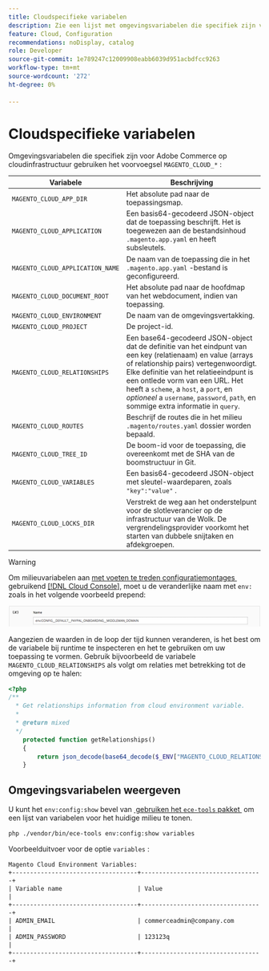 ```yaml
---
title: Cloudspecifieke variabelen
description: Zie een lijst met omgevingsvariabelen die specifiek zijn voor Adobe Commerce op cloudinfrastructuur.
feature: Cloud, Configuration
recommendations: noDisplay, catalog
role: Developer
source-git-commit: 1e789247c12009908eabb6039d951acbdfcc9263
workflow-type: tm+mt
source-wordcount: '272'
ht-degree: 0%

---
```


# Cloudspecifieke variabelen

Omgevingsvariabelen die specifiek zijn voor Adobe Commerce op cloudinfrastructuur gebruiken het voorvoegsel `MAGENTO_CLOUD_*` :

| Variabele | Beschrijving |
| -------- | --------------- |
| `MAGENTO_CLOUD_APP_DIR` | Het absolute pad naar de toepassingsmap. |
| `MAGENTO_CLOUD_APPLICATION` | Een basis64-gecodeerd JSON-object dat de toepassing beschrijft. Het is toegewezen aan de bestandsinhoud `.magento.app.yaml` en heeft subsleutels. |
| `MAGENTO_CLOUD_APPLICATION_NAME` | De naam van de toepassing die in het `.magento.app.yaml` -bestand is geconfigureerd. |
| `MAGENTO_CLOUD_DOCUMENT_ROOT` | Het absolute pad naar de hoofdmap van het webdocument, indien van toepassing. |
| `MAGENTO_CLOUD_ENVIRONMENT` | De naam van de omgevingsvertakking. |
| `MAGENTO_CLOUD_PROJECT` | De project-id. |
| `MAGENTO_CLOUD_RELATIONSHIPS` | Een base64-gecodeerd JSON-object dat de definitie van het eindpunt van een key (relatienaam) en value (arrays of relationship pairs) vertegenwoordigt. Elke definitie van het relatieeindpunt is een ontlede vorm van een URL. Het heeft a `scheme`, a `host`, a `port`, en _optioneel_ a `username`, `password`, `path`, en sommige extra informatie in `query`. |
| `MAGENTO_CLOUD_ROUTES` | Beschrijf de routes die in het milieu `.magento/routes.yaml` dossier worden bepaald. |
| `MAGENTO_CLOUD_TREE_ID` | De boom-id voor de toepassing, die overeenkomt met de SHA van de boomstructuur in Git. |
| `MAGENTO_CLOUD_VARIABLES` | Een basis64-gecodeerd JSON-object met sleutel-waardeparen, zoals `"key":"value"` . |
| `MAGENTO_CLOUD_LOCKS_DIR` | Verstrekt de weg aan het onderstelpunt voor de slotleverancier op de infrastructuur van de Wolk. De vergrendelingsprovider voorkomt het starten van dubbele snijtaken en afdekgroepen. |

>[!WARNING]
>
>Om milieuvariabelen aan [&#x200B; met voeten te treden configuratiemontages &#x200B;](https://experienceleague.adobe.com/docs/commerce-operations/configuration-guide/paths/override-config-settings.html?lang=nl-NL) gebruikend [[!DNL Cloud Console]](../project/overview.md), moet u de veranderlijke naam met `env:` zoals in het volgende voorbeeld prepend:
>
>![&#x200B; veranderlijk voorbeeld van het Milieu &#x200B;](../../assets/set-env-variable-ui.png)

Aangezien de waarden in de loop der tijd kunnen veranderen, is het best om de variabele bij runtime te inspecteren en het te gebruiken om uw toepassing te vormen. Gebruik bijvoorbeeld de variabele `MAGENTO_CLOUD_RELATIONSHIPS` als volgt om relaties met betrekking tot de omgeving op te halen:

```php
<?php
/**
  * Get relationships information from cloud environment variable.
  *
  * @return mixed
  */
    protected function getRelationships()
    {
        return json_decode(base64_decode($_ENV["MAGENTO_CLOUD_RELATIONSHIPS"]), true);
    }
```

## Omgevingsvariabelen weergeven

U kunt het `env:config:show` bevel van [&#x200B; gebruiken het `ece-tools` pakket &#x200B;](../dev-tools/package-overview.md) om een lijst van variabelen voor het huidige milieu te tonen.

```bash
php ./vendor/bin/ece-tools env:config:show variables
```

Voorbeelduitvoer voor de optie `variables` :

```
Magento Cloud Environment Variables:
+-----------------------------------+----------------------------------+
| Variable name                     | Value                            |
+-----------------------------------+----------------------------------+
| ADMIN_EMAIL                       | commerceadmin@company.com        |
| ADMIN_PASSWORD                    | 123123q                          |
+-----------------------------------+----------------------------------+
```
